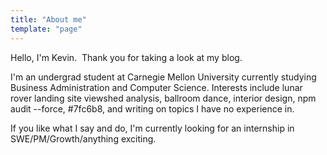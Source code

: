 ```yaml
---
title: "About me"
template: "page"
---
```

Hello, I'm Kevin.
‍
Thank you for taking a look at my blog.

I'm an undergrad student at Carnegie Mellon University currently studying Business Administration and Computer Science. Interests include lunar rover landing site viewshed analysis, ballroom dance, interior design, npm audit --force, #7fc6b8, and writing on topics I have no experience in.

If you like what I say and do, I'm currently looking for an internship in SWE/PM/Growth/anything exciting.